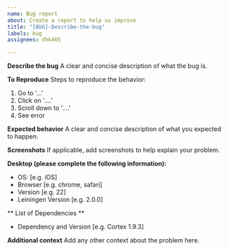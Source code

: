 ```yaml
---
name: Bug report
about: Create a report to help us improve
title: "[BUG]-Describe-the-bug"
labels: bug
assignees: dhk465

---
```


**Describe the bug**
A clear and concise description of what the bug is.

**To Reproduce**
Steps to reproduce the behavior:
1. Go to '...'
2. Click on '....'
3. Scroll down to '....'
4. See error

**Expected behavior**
A clear and concise description of what you expected to happen.

**Screenshots**
If applicable, add screenshots to help explain your problem.

**Desktop (please complete the following information):**
 - OS: [e.g. iOS]
 - Browser [e.g. chrome, safari]
 - Version [e.g. 22]
 - Leiningen Version [e.g. 2.0.0]

** List of Dependencies **
- Dependency and Version [e.g. Cortex 1.9.3]

**Additional context**
Add any other context about the problem here.
